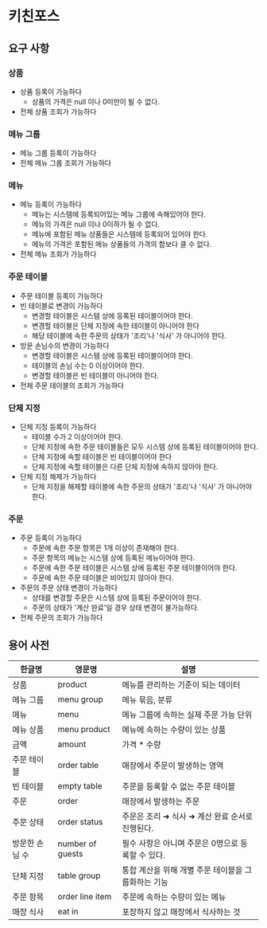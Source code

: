 # 키친포스

## 요구 사항

### 상품
* 상품 등록이 가능하다
    * 상품의 가격은 null 이나 0미만이 될 수 없다.
* 전체 상품 조회가 가능하다

### 메뉴 그룹
* 메뉴 그룹 등록이 가능하다
* 전체 메뉴 그룹 조회가 가능하다

### 메뉴
* 메뉴 등록이 가능하다
  * 메뉴는 시스템에 등록되어있는 메뉴 그룹에 속해있어야 한다.
  * 메뉴의 가격은 null 이나 0이하가 될 수 없다.
  * 메뉴에 포함된 메뉴 상품들은 시스템에 등록되어 있어야 한다.
  * 메뉴의 가격은 포함된 메뉴 상품들의 가격의 합보다 클 수 없다.
* 전체 메뉴 조회가 가능하다

### 주문 테이블
* 주문 테이블 등록이 가능하다
* 빈 테이블로 변경이 가능하다
  * 변경할 테이블은 시스템 상에 등록된 테이블이어야 한다.
  * 변경할 테이블은 단체 지정에 속한 테이블이 아니어야 한다
  * 해당 테이블에 속한 주문의 상태가 '조리'나 '식사' 가 아니어야 한다.
* 방문 손님수의 변경이 가능하다
  * 변경할 테이블은 시스템 상에 등록된 테이블이어야 한다.
  * 테이블의 손님 수는 0 이상이어야 한다.
  * 변경할 테이블은 빈 테이블이 아니어야 한다.
* 전체 주문 테이블의 조회가 가능하다

### 단체 지정
* 단체 지정 등록이 가능하다
  * 테이블 수가 2 이상이어야 한다.
  * 단체 지정에 속한 주문 테이블들은 모두 시스템 상에 등록된 테이블이어야 한다.
  * 단체 지정에 속할 테이블은 빈 테이블이어야 한다
  * 단체 지정에 속할 테이블은 다른 단체 지정에 속하지 않아야 한다.
* 단체 지정 해제가 가능하다
  * 단체 지정을 해제할 테이블에 속한 주문의 상태가 '조리'나 '식사' 가 아니어야 한다.

### 주문
* 주문 등록이 가능하다
  * 주문에 속한 주문 항목은 1개 이상이 존재해야 한다.
  * 주문 항목의 메뉴는 시스템 상에 등록된 메뉴이어야 한다.
  * 주문에 속한 주문 테이블은 시스템 상에 등록된 주문 테이블이어야 한다.
  * 주문에 속한 주문 테이블은 비어있지 않아야 한다.
* 주문의 주문 상태 변경이 가능하다
  * 상태를 변경할 주문은 시스템 상에 등록된 주문이어야 한다.
  * 주문의 상태가 '계산 완료'일 경우 상태 변경이 불가능하다.
* 전체 주문의 조회가 가능하다

## 용어 사전

| 한글명 | 영문명 | 설명 |
| --- | --- | --- |
| 상품 | product | 메뉴를 관리하는 기준이 되는 데이터 |
| 메뉴 그룹 | menu group | 메뉴 묶음, 분류 |
| 메뉴 | menu | 메뉴 그룹에 속하는 실제 주문 가능 단위 |
| 메뉴 상품 | menu product | 메뉴에 속하는 수량이 있는 상품 |
| 금액 | amount | 가격 * 수량 |
| 주문 테이블 | order table | 매장에서 주문이 발생하는 영역 |
| 빈 테이블 | empty table | 주문을 등록할 수 없는 주문 테이블 |
| 주문 | order | 매장에서 발생하는 주문 |
| 주문 상태 | order status | 주문은 조리 ➜ 식사 ➜ 계산 완료 순서로 진행된다. |
| 방문한 손님 수 | number of guests | 필수 사항은 아니며 주문은 0명으로 등록할 수 있다. |
| 단체 지정 | table group | 통합 계산을 위해 개별 주문 테이블을 그룹화하는 기능 |
| 주문 항목 | order line item | 주문에 속하는 수량이 있는 메뉴 |
| 매장 식사 | eat in | 포장하지 않고 매장에서 식사하는 것 |
